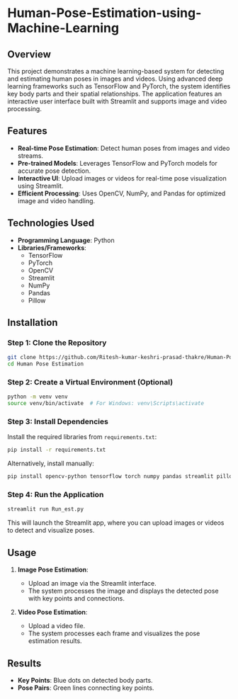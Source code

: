 # Human-Pose-Estimation-using-Machine-Learning


## Overview
This project demonstrates a machine learning-based system for detecting and estimating human poses in images and videos. Using advanced deep learning frameworks such as TensorFlow and PyTorch, the system identifies key body parts and their spatial relationships. The application features an interactive user interface built with Streamlit and supports image and video processing.

## Features
- **Real-time Pose Estimation**: Detect human poses from images and video streams.
- **Pre-trained Models**: Leverages TensorFlow and PyTorch models for accurate pose detection.
- **Interactive UI**: Upload images or videos for real-time pose visualization using Streamlit.
- **Efficient Processing**: Uses OpenCV, NumPy, and Pandas for optimized image and video handling.

## Technologies Used
- **Programming Language**: Python
- **Libraries/Frameworks**:
  - TensorFlow
  - PyTorch
  - OpenCV
  - Streamlit
  - NumPy
  - Pandas
  - Pillow

## Installation

### Step 1: Clone the Repository
```bash
git clone https://github.com/Ritesh-kumar-keshri-prasad-thakre/Human-Pose-Estimation.git
cd Human Pose Estimation
```

### Step 2: Create a Virtual Environment (Optional)
```bash
python -m venv venv
source venv/bin/activate  # For Windows: venv\Scripts\activate
```

### Step 3: Install Dependencies
Install the required libraries from `requirements.txt`:
```bash
pip install -r requirements.txt
```

Alternatively, install manually:
```bash
pip install opencv-python tensorflow torch numpy pandas streamlit pillow
```

### Step 4: Run the Application
```bash
streamlit run Run_est.py
```
This will launch the Streamlit app, where you can upload images or videos to detect and visualize poses.

## Usage
1. **Image Pose Estimation**:
   - Upload an image via the Streamlit interface.
   - The system processes the image and displays the detected pose with key points and connections.

2. **Video Pose Estimation**:
   - Upload a video file.
   - The system processes each frame and visualizes the pose estimation results.

## Results
- **Key Points**: Blue dots on detected body parts.
- **Pose Pairs**: Green lines connecting key points.
